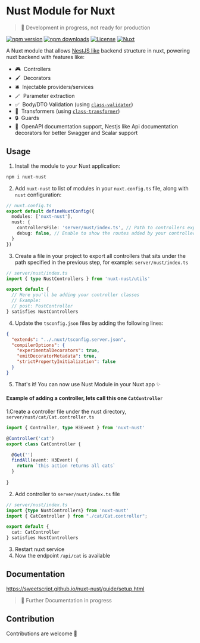 # Nust Module for Nuxt

> 🚧 Development in progress, not ready for production

[![npm version][npm-version-src]][npm-version-href]
[![npm downloads][npm-downloads-src]][npm-downloads-href]
[![License][license-src]][license-href]
[![Nuxt][nuxt-src]][nuxt-href]

A Nuxt module that allows [NestJS like](https://docs.nestjs.com/controllers) backend structure in nuxt, powering nuxt backend with features like:

- 🎮 &nbsp;Controllers
- 🖌️ &nbsp;Decorators
- 🛎️ &nbsp;Injectable providers/services
- 🪄️ &nbsp;Parameter extraction
- ✅️ &nbsp;Body/DTO Validation (using [`class-validator`](https://github.com/typestack/class-validator))
- 🔄️ &nbsp;Transformers (using [`class-transformer`](https://github.com/typestack/class-transformer))
- 🔒️ &nbsp;Guards
- 📖️ &nbsp;OpenAPI documentation support, Nestjs like Api documentation decorators for better Swagger and Scalar support

<!-- - [🏀 Online playground](https://stackblitz.com/github/your-org/nuxt-nust?file=playground%2Fapp.vue) -->
<!-- - [📖 &nbsp;Documentation](https://example.com) -->

## Usage

1. Install the module to your Nuxt application:

<!--```bash
npx nuxi module add nuxt-nust
```-->

```bash
npm i nuxt-nust
```

2. Add `nuxt-nust` to list of modules in your `nuxt.config.ts` file, along with `nust` configuration:

```typescript
// nuxt.config.ts
export default defineNuxtConfig({
  modules: ['nuxt-nust'],
  nust: {
    controllersFile: 'server/nust/index.ts', // Path to controllers export file in your project relative to root folder
    debug: false, // Enable to show the routes added by your controllers in the logs
  }
})
```

3. Create a file in your project to export all controllers that sits under the path specified in the previous step, for example: `server/nust/index.ts`

```typescript
// server/nust/index.ts
import { type NustControllers } from 'nuxt-nust/utils'

export default {
  // Here you'll be adding your controller classes
  // Example:
  // post: PostController
} satisfies NustControllers
```

4. Update the `tsconfig.json` files by adding the following lines:

```json
{
  "extends": "../.nuxt/tsconfig.server.json",
  "compilerOptions": {
    "experimentalDecorators": true,
    "emitDecoratorMetadata": true,
    "strictPropertyInitialization": false
  }
}
```

5. That's it! You can now use Nust Module in your Nuxt app ✨

#### Example of adding a controller, lets call this one `CatController`

1.Create a controller file under the nust directory, `server/nust/cat/Cat.controller.ts`

```typescript
import { Controller, type H3Event } from 'nuxt-nust'

@Controller('cat')
export class CatController {

  @Get('')
  findAll(event: H3Event) {
    return `this action returns all cats`
  }
  
}
```

2. Add controller to `server/nust/index.ts` file

```typescript
// server/nust/index.ts
import {type NustControllers} from 'nuxt-nust'
import { CatController } from "./cat/Cat.controller";

export default {
  cat: CatController
} satisfies NustControllers
```
 
3. Restart nuxt service
4. Now the endpoint `/api/cat` is available


## Documentation

https://sweetscript.github.io/nuxt-nust/guide/setup.html

> 🚧 Further Documentation in progress

## Contribution

Contributions are welcome 🙏

<!--<details>
  <summary>Local development</summary>
  
  ```bash
  # Install dependencies
  npm install
  
  # Generate type stubs
  npm run dev:prepare
  
  # Develop with the playground
  npm run dev
  
  # Build the playground
  npm run dev:build
  
  # Run ESLint
  npm run lint
  
  # Run Vitest
  npm run test
  npm run test:watch
  
  # Release new version
  npm run release
  ```

</details>-->


<!-- Badges -->
[npm-version-src]: https://img.shields.io/npm/v/nuxt-nust/latest.svg?style=flat&colorA=020420&colorB=00DC82
[npm-version-href]: https://npmjs.com/package/nuxt-nust

[npm-downloads-src]: https://img.shields.io/npm/dm/nuxt-nust.svg?style=flat&colorA=020420&colorB=00DC82
[npm-downloads-href]: https://npm.chart.dev/nuxt-nust

[license-src]: https://img.shields.io/npm/l/nuxt-nust.svg?style=flat&colorA=020420&colorB=00DC82
[license-href]: https://npmjs.com/package/nuxt-nust

[nuxt-src]: https://img.shields.io/badge/Nuxt-020420?logo=nuxt.js
[nuxt-href]: https://nuxt.com
